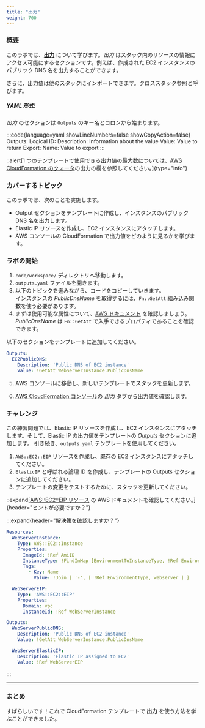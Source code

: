 ```yaml
---
title: "出力"
weight: 700
---
```


### 概要

このラボでは、**[出力](https://docs.aws.amazon.com/ja_jp/AWSCloudFormation/latest/UserGuide/outputs-section-structure.html)** について学びます。_出力_ はスタック内のリソースの情報にアクセス可能にするセクションです。例えば、作成された EC2 インスタンスのパブリック DNS 名を出力することができます。

さらに、出力値は他のスタックにインポートできます。クロススタック参照と呼びます。

##### YAML 形式:
_出力_ のセクションは `Outputs` のキー名とコロンから始まります。

:::code{language=yaml showLineNumbers=false showCopyAction=false}
Outputs:
  Logical ID:
    Description: Information about the value
    Value: Value to return
    Export:
      Name: Value to export
:::

::alert[1 つのテンプレートで使用できる出力値の最大数については、[AWS CloudFormation のクォータ](https://docs.aws.amazon.com/ja_jp/AWSCloudFormation/latest/UserGuide/cloudformation-limits.html)の出力の欄を参照してください。]{type="info"}

### カバーするトピック
このラボでは、次のことを実施します。

+ Output セクションをテンプレートに作成し、インスタンスのパブリック DNS 名を出力します。
+ Elastic IP リソースを作成し、EC2 インスタンスにアタッチします。
+ AWS コンソールの CloudFormation で出力値をどのように見るかを学びます。

### ラボの開始

1. `code/workspace/` ディレクトリへ移動します。
1. `outputs.yaml` ファイルを開きます。
1. 以下のトピックを進みながら、コードをコピーしていきます。\
インスタンスの _PublicDnsName_ を取得するには、`Fn::GetAtt` 組み込み関数を使う必要があります。
1. まずは使用可能な属性について、[AWS ドキュメント](https://docs.aws.amazon.com/ja_jp/AWSCloudFormation/latest/UserGuide/aws-properties-ec2-instance.html#aws-properties-ec2-instance-return-values) を確認しましょう。_PublicDnsName_ は `Fn::GetAtt` で入手できるプロパティであることを確認できます。

以下のセクションをテンプレートに追加してください。

```yaml
Outputs:
  EC2PublicDNS:
    Description: 'Public DNS of EC2 instance'
    Value: !GetAtt WebServerInstance.PublicDnsName
```

5. AWS コンソールに移動し、新しいテンプレートでスタックを更新します。

6.  [AWS CloudFormation コンソール](https://console.aws.amazon.com/cloudformation)の _出力_ タブから出力値を確認します。

### チャレンジ

この練習問題では、Elastic IP リソースを作成し、EC2 インスタンスにアタッチします。そして、Elastic IP の出力値をテンプレートの _Outputs_ セクションに追加します。
引き続き、`outputs.yaml` テンプレートを使用してください。

1. `AWS::EC2::EIP` リソースを作成し、既存の EC2 インスタンスにアタッチしてください。
1. `ElasticIP` と呼ばれる論理 ID を作成し、テンプレートの Outputs セクションに追加してください。
1. テンプレートの変更をテストするために、スタックを更新してください。

::expand[[AWS::EC2::EIP リソース](https://docs.aws.amazon.com/ja_jp/AWSCloudFormation/latest/UserGuide/aws-resource-ec2-eip.html) の AWS ドキュメントを確認してください。]{header="ヒントが必要ですか？"}

:::expand{header="解決策を確認しますか？"}
```yaml
Resources:
  WebServerInstance:
    Type: AWS::EC2::Instance
    Properties:
      ImageId: !Ref AmiID
      InstanceType: !FindInMap [EnvironmentToInstanceType, !Ref EnvironmentType, InstanceType]
      Tags:
        - Key: Name
          Value: !Join [ '-', [ !Ref EnvironmentType, webserver ] ]

  WebServerEIP:
    Type: 'AWS::EC2::EIP'
    Properties:
      Domain: vpc
      InstanceId: !Ref WebServerInstance

Outputs:
  WebServerPublicDNS:
    Description: 'Public DNS of EC2 instance'
    Value: !GetAtt WebServerInstance.PublicDnsName

  WebServerElasticIP:
    Description: 'Elastic IP assigned to EC2'
    Value: !Ref WebServerEIP
```
:::

---
### まとめ

すばらしいです！これで CloudFormation テンプレートで **出力** を使う方法を学ぶことができました。
